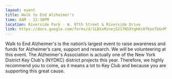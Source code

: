 ```yaml
---
layout: event
title: Walk to End Alzheimer's
time: 8AM - 12:30PM
location: Riverside Park - W. 97th Street & Riverside Drive
link: https://docs.google.com/forms/d/1LBXxMznejG217N5XYgkKc0fKooTbGnMTfd8y2b6wpyw
---
```

Walk to End Alzheimer's is the nation’s largest event to raise awareness and funds for Alzheimer’s care, support and research. We will be volunteering at this event. The Alzheimer's Association is actually one of the New York District Key Club's (NYDKC) district projects this year. Therefore, we highly recommend you to come, as it means a lot to Key Club and because you are supporting this great cause.
